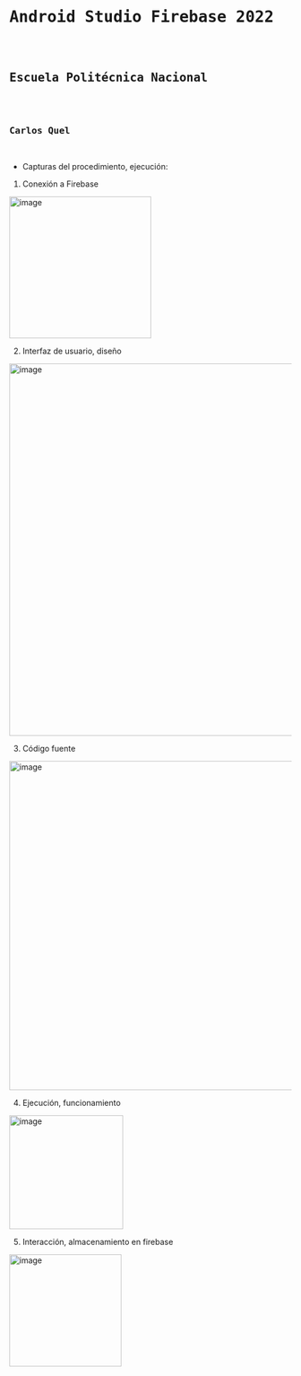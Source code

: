 <pre>
                <h1>Android Studio Firebase 2022</h1>
             <h2>Escuela Politécnica Nacional</h2>
                      <h3>Carlos Quel</h3>
</pre>

- Capturas del procedimiento, ejecución:
1. Conexión a Firebase
<img width="253" alt="image" src="https://user-images.githubusercontent.com/66259796/187016213-a044e2a3-6b35-4e90-a7c6-3a1b398b2b98.png">

2. Interfaz de usuario, diseño
<img width="664" alt="image" src="https://user-images.githubusercontent.com/66259796/187016229-a6df26ca-5719-44e9-8a03-787961810c01.png">

3. Código fuente
<img width="587" alt="image" src="https://user-images.githubusercontent.com/66259796/187016306-6cc7b2bc-362a-4ea0-857a-c3c437674b52.png">

4. Ejecución, funcionamiento
<img width="203" alt="image" src="https://user-images.githubusercontent.com/66259796/187016528-c54a20d3-a092-44e5-873b-cb5569951c30.png">

5. Interacción, almacenamiento en firebase
<img width="200" alt="image" src="https://user-images.githubusercontent.com/66259796/187016588-0f54f80b-a2a9-4fa0-98ac-24a42e986d0b.png">
